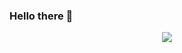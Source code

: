 ### Hello there 👋

<!-- 
**PrajjawalSahu/PrajjawalSahu** is a ✨ _special_ ✨ repository because its `README.md` (this file) appears on your GitHub profile.

Here are some ideas to get you started:

- 🔭 I’m currently working on 
- 🌱 Want to learn digital art
- 👯 I’m looking to collaborate on ...
- 🤔 I’m looking for help with ...
- 💬 Ask me about ...
- 📫 How to reach me: ...
- 😄 Pronouns: ...
- ⚡ Fun fact: ...

-->
<p align=center>
<img align=center src="https://github-readme-stats.vercel.app/api?username=PrajjawalSahu&&show_icons=true&title_color=e6e6e6&icon_color=e6e6e6&text_color=e6e6e6&bg_color=50,004e92,000428">
</p>
